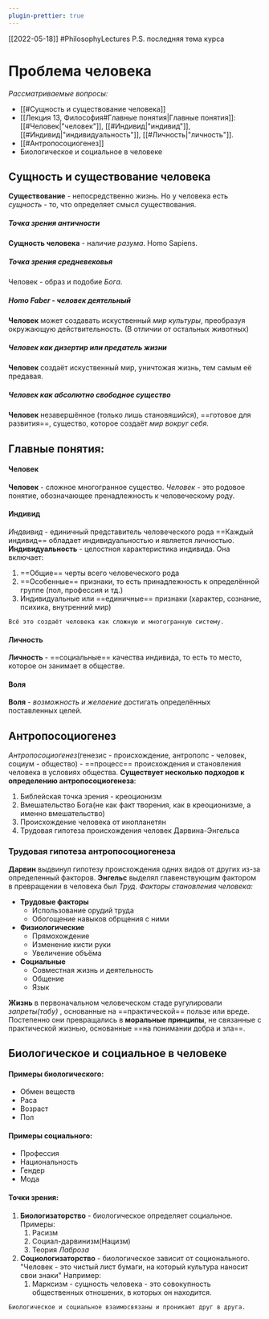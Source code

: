 ```yaml
---
plugin-prettier: true
---
```

[[2022-05-18]]
#PhilosophyLectures 
P.S. последняя тема курса
# Проблема человека
*Рассматриваемые вопросы:*
- [[#Сущность и существование человека]]
- [[Лекция 13, Философия#Главные понятия|Главные понятия]]: [[#Человек|"человек"]], [[#Индивид|"индивид"]], [[#Индивид|"индивидуальность"]], [[#Личность|"личность"]].
- [[#Антропосоциогенез]]
- Биологическое и социальное в человеке
## Сущность и существование человека
**Существование** - непосредственно жизнь. Но у человека есть *сущность* - то, что определяет смысл существования.
##### Точка зрения античности
**Сущность человека** - наличие *разума*. Homo Sapiens.
##### Точка зрения средневековья
Человек - образ и подобие *Бога*.
##### Homo Faber - человек деятельный
**Человек** может создавать искуственный *мир культуры*, преобразуя окружающую действительность. (В отличии от остальных животных)
##### Человек как дизертир или предатель жизни
**Человек** создаёт искуственный мир, уничтожая жизнь, тем самым её предавая.
##### Человек как абсолютно свободное существо
**Человек** незавершённое (только лишь становяшийся), ==готовое для развития==, существо, которое создаёт *мир вокруг себя*.
## Главные понятия:
#### Человек
**Человек**  - сложное многогранное существо. 
*Человек* - это родовое понятие, обозначающее пренадлежность к человеческому роду.
#### Индивид 
*Индвивид* - единичный представитель человеческого рода
==Каждый индивид== обладает индивидуальностью и является личностью. 
**Индивидуальность** - целостноя характеристика индивида. Она включает:
1) ==Общие== черты всего человеческого рода
2) ==Особенные== признаки, то есть принадлежность к определённой группе (пол, профессия и тд.)
3) Индивидуальные или ==единичные== признаки (характер, сознание, психика, внутренний мир)

```Всё это создаёт человека как сложную и многогранную систему.```

#### Личность
**Личность** - ==социальные== качества индивида, то есть то место, которое он занимает в обществе.
#### Воля
**Воля** - *возможность и желаение* достигать определённых поставленных целей.
## Антропосоциогенез
*Антропосоциогенез*(генезис - происхождение, антропопс - человек, социум - общество) - ==процесс== происхождения и становления человека в условиях общества.
**Существует несколько подходов к определению антропосоциогенеза**:
1) Библейская точка зрения - креоционизм
2) Вмешательство Бога(не как факт творения, как в креоционизме, а именно вмешательство)
3) Происхождение человека от инопланетян
4) Трудовая гипотеза происхождения человек Дарвина-Энгельса 
### Трудовая гипотеза антропосоциогенеза
**Дарвин** выдвинул гипотезу происхождения одних видов от других из-за определенный факторов.
**Энгельс** выделял главенствующим фактором в превращении в человека был *Труд*.
*Факторы становления человека:*
- **Трудовые факторы**
	- Использование орудий труда
	- Обогощение навыков обрщения с ними
- **Физиологические**
	- Прямохождение
	- Изменение кисти руки
	- Увеличение объёма
- **Социальные**
	- Совместная жизнь и деятельность
	- Общение
	- Язык

**Жизнь** в первоначальном человеческом стаде ругулировали *запреты(табу)* , основанные на ==практической== пользе или вреде. Постепенно они превращались в **моральные принципы**, не связанные с практической жизнью, основанные ==на понимании добра и зла==.
## Биологическое и социальное в человеке
#### Примеры биологического:
- Обмен веществ
- Раса
- Возраст
- Пол
#### Примеры социального:
- Профессия
- Национальность
- Гендер
- Мода

#### Точки зрения:
1) **Биологизаторство** - биологическое определяет социальное. Примеры:
	1) Расизм
	2) Социал-дарвинизм(Нацизм)
	3) Теория *Лаброза*
2) **Социологизаторство** - биологическое зависит от соционального. "Человек - это чистый лист бумаги, на который культура наносит свои знаки" Например:
	1) Марксизм - сущность человека - это совокупность общественных отношених, в которых он находится.

```Биологическое и социальное взаимосвязаны и проникают друг в друга.```